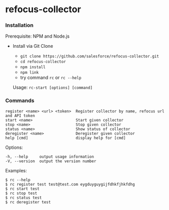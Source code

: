 # refocus-collector

### Installation

Prerequisite: NPM and Node.js

* Install via Git Clone
    * ```git clone https://github.com/salesforce/refocus-collector.git```
    * ```cd refocus-collector```
    * ```npm install```
    * ```npm link```
    * try command ```rc```  or ```rc --help```

  Usage: ```rc-start [options] [command]```


### Commands

    register <name> <url> <token>  Register collector by name, refocus url and API token
    start <name>                   Start given collector
    stop <name>                    Stop given collector
    status <name>                  Show status of collector
    deregister <name>              Deregister given collector
    help [cmd]                     display help for [cmd]

  Options:

    -h, --help     output usage information
    -V, --version  output the version number

  Examples:

    $ rc --help
    $ rc register test test@test.com eygduyguygijfdhkfjhkfdhg
    $ rc start test
    $ rc stop test
    $ rc status test
    $ rc deregister test